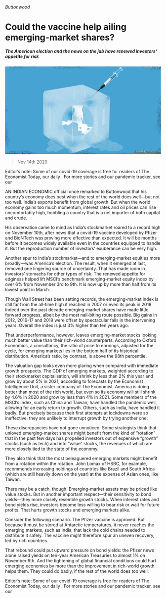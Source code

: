 ###### Buttonwood

# Could the vaccine help ailing emerging-market shares? 

##### The American election and the news on the jab have renewed investors’ appetite for risk 

![image](images/20201114_FND002_0.jpg) 

> Nov 14th 2020 

Editor’s note: Some of our covid-19 coverage is free for readers of The Economist Today, our daily . For more stories and our pandemic tracker, see our 

AN INDIAN ECONOMIC official once remarked to Buttonwood that his country’s economy does best when the rest of the world does well—but not too well. India’s exports benefit from global growth. But when the world economy gains too much momentum, interest rates and oil prices can rise uncomfortably high, hobbling a country that is a net importer of both capital and crude.

His observation came to mind as India’s stockmarket roared to a record high on November 10th, after news that a covid-19 vaccine developed by Pfizer and BioNTech was proving more effective than expected. It will be months before it becomes widely available even in the countries equipped to handle it. But the reproduction number of investors’ exuberance can be very high.


Another spur to India’s stockmarket—and to emerging-market equities more broadly—was America’s election. The result, when it emerged at last, removed one lingering source of uncertainty. That has made room in investors’ stomachs for other types of risk. The renewed appetite for edginess helped lift MSCI’s benchmark emerging-market equity index by over 6% from November 3rd to 9th. It is now up by more than half from its lowest point in March.

Though Wall Street has been setting records, the emerging-market index is still far from the all-time high it reached in 2007 or even its peak in 2018. Indeed over the past decade emerging-market shares have made little forward progress, albeit by the most nail-biting route possible. Big gains in 2012, 2016-17 and 2019 were offset by spectacular falls in the intervening years. Overall the index is just 3% higher than ten years ago.

That underperformance, however, leaves emerging-market stocks looking much better value than their rich-world counterparts. According to Oxford Economics, a consultancy, the ratio of price to earnings, adjusted for the cycle, for emerging markets lies in the bottom half of its historical distribution. America’s ratio, by contrast, is above the 98th percentile.

The valuation gap looks even more glaring when compared with immediate growth prospects. The GDP of emerging markets, weighted according to their stockmarket capitalisation, will shrink by less than 2% this year and grow by about 5% in 2021, according to forecasts by the Economist Intelligence Unit, a sister company of The Economist. America is doing better than most of the rich world, but even so its economy will still shrink by 4.6% in 2020 and grow by less than 4% in 2021. Some members of the MSCI’s index, such as China and Taiwan, have handled the pandemic well, allowing for an early return to growth. Others, such as India, have handled it badly. But precisely because their first attempts at lockdowns were so ineffective, they are unlikely to interrupt growth by trying another one.

These discrepancies have not gone unnoticed. Some strategists think that unloved emerging-market shares might benefit from the kind of “rotation” that in the past few days has propelled investors out of expensive “growth” stocks (such as tech) and into “value” stocks, the revenues of which are more closely tied to the state of the economy.

They also think that the most beleaguered emerging markets might benefit from a rotation within the rotation. John Lomax of HSBC, for example, recommends increasing holdings of countries like Brazil and South Africa (which are still heavily down on the year) at the expense of Asian ones, like Taiwan.

There may be a catch, though. Emerging-market assets may be priced like value stocks. But in another important respect—their sensitivity to bond yields—they more closely resemble growth stocks. When interest rates and bond yields rise, investors become less willing to bear risk or wait for future profits. That hurts growth stocks and emerging markets alike.

Consider the following scenario. The Pfizer vaccine is approved. But because it must be stored at Antarctic temperatures, it never reaches the emerging markets, such as India, that lack the cold chains needed to distribute it safely. The vaccine might therefore spur an uneven recovery, led by rich countries.

That rebound could put upward pressure on bond yields: the Pfizer news alone raised yields on ten-year American Treasuries to almost 1% on November 9th. And the tightening of global financial conditions could hurt emerging economies by more than the improvement in rich-world growth helps them. They could do badly, if the rest of the world does too well.

Editor’s note: Some of our covid-19 coverage is free for readers of The Economist Today, our daily . For more stories and our pandemic tracker, see our 

